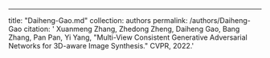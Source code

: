 ---
title: "Daiheng-Gao.md"
collection: authors
permalink: /authors/Daiheng-Gao
citation: ' Xuanmeng Zhang,  Zhedong Zheng,  Daiheng Gao,  Bang Zhang,  Pan Pan,  Yi Yang, &quot;Multi-View Consistent Generative Adversarial Networks for 3D-aware Image Synthesis.&quot; CVPR, 2022.'